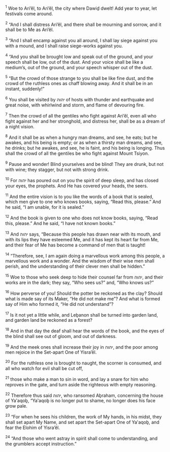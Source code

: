 <sup>1</sup> Woe to Ari’ĕl, to Ari’ĕl, the city where Dawiḏ dwelt! Add year to year, let festivals come around.

<sup>2</sup> “And I shall distress Ari’ĕl, and there shall be mourning and sorrow, and it shall be to Me as Ari’ĕl.

<sup>3</sup> “And I shall encamp against you all around, I shall lay siege against you with a mound, and I shall raise siege-works against you.

<sup>4</sup> “And you shall be brought low and speak out of the ground, and your speech shall be low, out of the dust. And your voice shall be like a medium’s, out of the ground, and your speech whisper out of the dust.

<sup>5</sup> “But the crowd of those strange to you shall be like fine dust, and the crowd of the ruthless ones as chaff blowing away. And it shall be in an instant, suddenly!”

<sup>6</sup> You shall be visited by יהוה of hosts with thunder and earthquake and great noise, with whirlwind and storm, and flame of devouring fire.

<sup>7</sup> Then the crowd of all the gentiles who fight against Ari’ĕl, even all who fight against her and her stronghold, and distress her, shall be as a dream of a night vision.

<sup>8</sup> And it shall be as when a hungry man dreams, and see, he eats; but he awakes, and his being is empty; or as when a thirsty man dreams, and see, he drinks; but he awakes, and see, he is faint, and his being is longing. Thus shall the crowd of all the gentiles be who fight against Mount Tsiyon.

<sup>9</sup> Pause and wonder! Blind yourselves and be blind! They are drunk, but not with wine; they stagger, but not with strong drink.

<sup>10</sup> For יהוה has poured out on you the spirit of deep sleep, and has closed your eyes, the prophets. And He has covered your heads, the seers.

<sup>11</sup> And the entire vision is to you like the words of a book that is sealed, which men give to one who knows books, saying, “Read this, please.” And he said, “I am unable, for it is sealed.”

<sup>12</sup> And the book is given to one who does not know books, saying, “Read this, please.” And he said, “I have not known books.”

<sup>13</sup> And יהוה says, “Because this people has drawn near with its mouth, and with its lips they have esteemed Me, and it has kept its heart far from Me, and their fear of Me has become a command of men that is taught!

<sup>14</sup> “Therefore, see, I am again doing a marvellous work among this people, a marvellous work and a wonder. And the wisdom of their wise men shall perish, and the understanding of their clever men shall be hidden.”

<sup>15</sup> Woe to those who seek deep to hide their counsel far from יהוה, and their works are in the dark; they say, “Who sees us?” and, “Who knows us?”

<sup>16</sup> How perverse of you! Should the potter be reckoned as the clay? Should what is made say of its Maker, “He did not make me”? And what is formed say of Him who formed it, “He did not understand”?

<sup>17</sup> Is it not yet a little while, and Leḇanon shall be turned into garden land, and garden land be reckoned as a forest?

<sup>18</sup> And in that day the deaf shall hear the words of the book, and the eyes of the blind shall see out of gloom, and out of darkness.

<sup>19</sup> And the meek ones shall increase their joy in יהוה, and the poor among men rejoice in the Set-apart One of Yisra’ĕl.

<sup>20</sup> For the ruthless one is brought to naught, the scorner is consumed, and all who watch for evil shall be cut off,

<sup>21</sup> those who make a man to sin in word, and lay a snare for him who reproves in the gate, and turn aside the righteous with empty reasoning.

<sup>22</sup> Therefore thus said יהוה, who ransomed Aḇraham, concerning the house of Ya‛aqoḇ, “Ya‛aqoḇ is no longer put to shame, no longer does his face grow pale.

<sup>23</sup> “For when he sees his children, the work of My hands, in his midst, they shall set apart My Name, and set apart the Set-apart One of Ya‛aqoḇ, and fear the Elohim of Yisra’ĕl.

<sup>24</sup> “And those who went astray in spirit shall come to understanding, and the grumblers accept instruction.”

